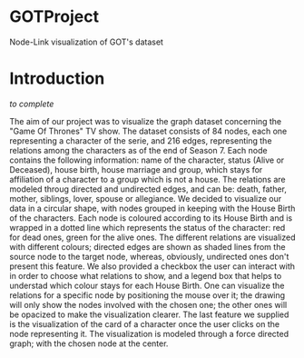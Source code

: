 # GOTProject
Node-Link visualization of GOT's dataset


# Introduction

*to complete*

The aim of our project was to visualize the graph dataset concerning the "Game Of Thrones" TV show. The dataset consists of 84 nodes, each one representing a character of the serie, and 216 
edges, representing the relations among the characters as of the end of Season 7. Each node contains the following information: name of the character, status (Alive or Deceased), house birth, house marriage and group,
which stays for affiliation of a character to a group which is not a house. The relations are modeled throug directed and undirected edges, and can be: death, father, mother, siblings, lover, spouse or allegiance.
We decided to visualize our data in a circular shape, with nodes grouped in keeping with the House Birth of the characters. Each node is coloured according to its House Birth and is wrapped in a dotted line which represents
the status of the character: red for dead ones, green for the alive ones. 
The different relations are visualized with different colours; directed edges are shown as shaded lines from the source node to the target node, whereas, obviously, undirected ones don't present this feature.
We also provided a checkbox the user can interact with in order to choose what relations to show, and a legend box that helps to understad which colour stays for each House Birth. 
One can visualize the relations for a specific node by positioning the mouse over it; the drawing will only show the nodes involved with the chosen one; the other ones will be opacized to make the visualization
clearer.
The last feature we supplied is the visualization of the card of a character once the user clicks on the node representing it. The visualization is modeled through a force directed graph; with the chosen node at the center.